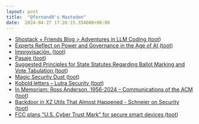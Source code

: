 ```yaml
---
layout: post
title:  "@fernand0's Mastodon"
date:  2024-04-27 17:26:15.354000+00:00
---
```

*  [Shostack + Friends Blog > Adventures in LLM Coding ](https://shostack.org/blog/adventures-in-llm-coding) ([toot](https://mastodon.social/@fernand0/112344352381483521))
*  [Experts Reflect on Power and Governance in the Age of AI ](https://www.newamerica.org/planetary-politics/briefs/power-governance-ai-public-good) ([toot](https://mastodon.social/@fernand0/112344210170422727))
*  [Improvisación. ](https://avecesunafoto.wordpress.com/2024/04/27/improvisacion) ([toot](https://mastodon.social/@fernand0/112344113605972836))
*  [Pasaje ](https://www.flickr.com/photos/fernand0/53652894851) ([toot](https://mastodon.social/@fernand0/112343978995510605))
*  [Suggested Principles for State Statutes Regarding Ballot Marking and Vote Tabulation ](https://freedom-to-tinker.com/2024/03/18/suggested-principles-for-state-statutes-regarding-ballot-marking-and-vote-tabulation) ([toot](https://mastodon.social/@fernand0/112343933626431384))
*  [Magic Security Dust ](https://shostack.org/magic-security-dus) ([toot](https://mastodon.social/@fernand0/112343691652618853))
*  [ Kobold letters – Lutra Security ](https://lutrasecurity.com/en/articles/kobold-letters) ([toot](https://mastodon.social/@fernand0/112342942292712991))
*  [In Memoriam: Ross Anderson, 1956-2024 – Communications of the ACM ](https://cacm.acm.org/news/in-memoriam-ross-anderson-1956-2024) ([toot](https://mastodon.social/@fernand0/112342799924000531))
*  [Backdoor in XZ Utils That Almost Happened - Schneier on Security ](https://www.schneier.com/blog/archives/2024/04/backdoor-in-xz-utils-that-almost-happened.htm) ([toot](https://mastodon.social/@fernand0/112342500480783729))
*  [FCC plans "U.S. Cyber Trust Mark" for secure smart devices ](https://www.latimes.com/california/story/2024-03-19/new-program-will-label-smart-device-and-products-cybersecurity-saf) ([toot](https://mastodon.social/@fernand0/112342318873070340))
